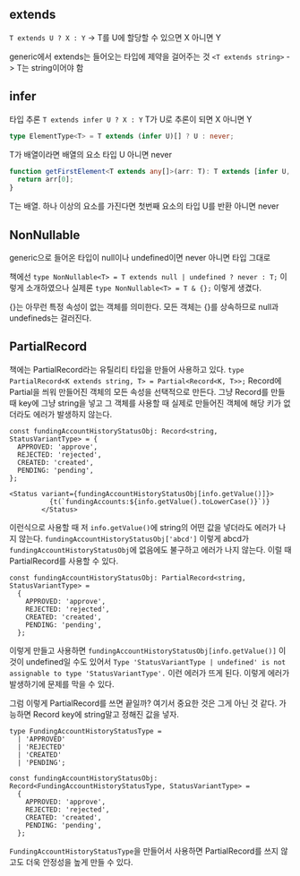 ## extends
`T extends U ? X : Y`
-> T를 U에 할당할 수 있으면 X 아니면 Y

generic에서 extends는 들어오는 타입에 제약을 걸어주는 것
`<T extends string>`
-> T는 string이어야 함

## infer
타입 추론
`T extends infer U ? X : Y`
T가 U로 추론이 되면 X 아니면 Y

```ts
type ElementType<T> = T extends (infer U)[] ? U : never;
```
T가 배열이라면 배열의 요소 타입 U 아니면 never

```ts
function getFirstElement<T extends any[]>(arr: T): T extends [infer U, ...any[]] ? U : never {
  return arr[0];
}
```
T는 배열. 하나 이상의 요소를 가진다면 첫번째 요소의 타입 U를 반환 아니면 never

## NonNullable
generic으로 들어온 타입이 null이나 undefined이면 never 아니면 타입 그대로

책에선
`type NonNullable<T> = T extends null | undefined ? never : T;`
이렇게 소개하였으나 실제론
`type NonNullable<T> = T & {};`
이렇게 생겼다.

{}는 아무런 특정 속성이 없는 객체를 의미한다. 모든 객체는 {}를 상속하므로 null과 undefineds는 걸러진다.

## PartialRecord
책에는 PartialRecord라는 유틸리티 타입을 만들어 사용하고 있다.
`type PartialRecord<K extends string, T> = Partial<Record<K, T>>;`
Record에 Partial을 씌워 만들어진 객체의 모든 속성을 선택적으로 만든다.
그냥 Record를 만들 때 key에 그냥 string을 넣고 그 객체를 사용할 때 실제로 만들어진 객체에 해당 키가 없더라도 에러가 발생하지 않는다.

```
const fundingAccountHistoryStatusObj: Record<string, StatusVariantType> = {
  APPROVED: 'approve',
  REJECTED: 'rejected',
  CREATED: 'created',
  PENDING: 'pending',
};

<Status variant={fundingAccountHistoryStatusObj[info.getValue()]}>
          {t(`fundingAccounts:${info.getValue().toLowerCase()}`)}
        </Status>
```
이런식으로 사용할 때 저 `info.getValue()`에 string의 어떤 값을 넣더라도 에러가 나지 않는다. `fundingAccountHistoryStatusObj['abcd']` 이렇게 abcd가 `fundingAccountHistoryStatusObj`에 없음에도 불구하고 에러가 나지 않는다. 이럴 때 PartialRecord를 사용할 수 있다.

```
const fundingAccountHistoryStatusObj: PartialRecord<string, StatusVariantType> =
  {
    APPROVED: 'approve',
    REJECTED: 'rejected',
    CREATED: 'created',
    PENDING: 'pending',
  };
```
이렇게 만들고 사용하면 `fundingAccountHistoryStatusObj[info.getValue()]` 이것이 undefined일 수도 있어서 `Type 'StatusVariantType | undefined' is not assignable to type 'StatusVariantType'.` 이런 에러가 뜨게 된다. 이렇게 에러가 발생하기에 문제를 막을 수 있다.

그럼 이렇게 PartialRecord를 쓰면 끝일까? 여기서 중요한 것은 그게 아닌 것 같다.
가능하면 Record key에 string말고 정해진 값을 넣자.

```
type FundingAccountHistoryStatusType =
  | 'APPROVED'
  | 'REJECTED'
  | 'CREATED'
  | 'PENDING';

const fundingAccountHistoryStatusObj: Record<FundingAccountHistoryStatusType, StatusVariantType> =
  {
    APPROVED: 'approve',
    REJECTED: 'rejected',
    CREATED: 'created',
    PENDING: 'pending',
  };
```
`FundingAccountHistoryStatusType`을 만들어서 사용하면 PartialRecord를 쓰지 않고도 더욱 안정성을 높게 만들 수 있다.
